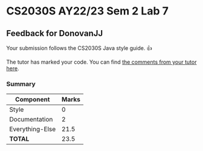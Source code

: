 # CS2030S AY22/23 Sem 2 Lab 7
## Feedback for DonovanJJ
Your submission follows the CS2030S Java style guide. :+1:

The tutor has marked your code. You can find [the comments from your tutor here](https://www.github.com/nus-cs2030s-2223-s2/lab7-DonovanJJ/commit/da34b6ad35c3bbe25c0223700c6827de93a545ea).
### Summary

| Component | Marks |
|-----------|-------|
| Style | 0 |
| Documentation | 2 |
| Everything-Else | 21.5 |
| **TOTAL** | 23.5 |
